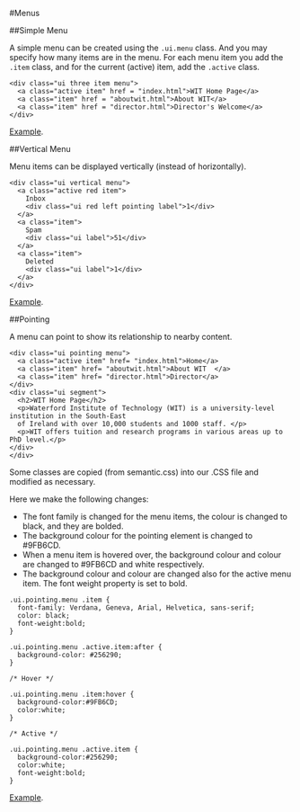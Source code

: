 
#Menus

##Simple Menu

A simple menu can be created using the `.ui.menu` class. And you may specify how many items are in the menu. For each menu item you add the `.item` class, and
for the current (active) item, add the `.active` class.

~~~
<div class="ui three item menu">
  <a class="active item" href = "index.html">WIT Home Page</a>
  <a class="item" href = "aboutwit.html">About WIT</a>
  <a class="item" href = "director.html">Director's Welcome</a>
</div>
~~~

<a href="archives/Class Htmls/menus/menu/index.html" target="_blank">Example</a>.

##Vertical Menu

Menu items can be displayed vertically (instead of horizontally).

~~~
<div class="ui vertical menu">
  <a class="active red item">
    Inbox
    <div class="ui red left pointing label">1</div>
  </a>
  <a class="item">
    Spam
    <div class="ui label">51</div>
  </a>
  <a class="item">
    Deleted
    <div class="ui label">1</div>
  </a>
</div>
~~~
<a href="archives/Class Htmls/menus/index.html" target="_blank">Example</a>.

##Pointing

A menu can point to show its relationship to nearby content.

~~~
<div class="ui pointing menu">
  <a class="active item" href= "index.html">Home</a>
  <a class="item" href= "aboutwit.html">About WIT  </a>
  <a class="item" href= "director.html">Director</a>
</div>
<div class="ui segment">
  <h2>WIT Home Page</h2>
  <p>Waterford Institute of Technology (WIT) is a university-level institution in the South-East
  of Ireland with over 10,000 students and 1000 staff. </p>
  <p>WIT offers tuition and research programs in various areas up to PhD level.</p>
</div>
</div>
~~~

Some classes are copied (from semantic.css) into our .CSS file and modified as necessary.

Here we make the following changes:

- The font family is changed for the menu items,  the colour is changed to black, and they are bolded.
- The background colour for the pointing element is changed to #9FB6CD.
- When a menu item is hovered over, the background colour and colour are changed to #9FB6CD and white respectively. 
- The background colour and colour are changed also for the active menu item. The font weight property is set to bold.

~~~
.ui.pointing.menu .item {
  font-family: Verdana, Geneva, Arial, Helvetica, sans-serif;
  color: black;
  font-weight:bold;
}

.ui.pointing.menu .active.item:after {
  background-color: #256290;
}

/* Hover */

.ui.pointing.menu .item:hover {
  background-color:#9FB6CD;
  color:white;
}

/* Active */

.ui.pointing.menu .active.item {
  background-color:#256290;
  color:white;
  font-weight:bold;
}

~~~

<a href="archives/Class Htmls/menus/pointing/index.html" target="_blank">Example</a>.
